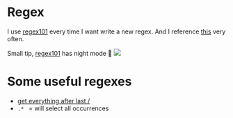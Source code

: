 # Regex
I use [regex101](https://regex101.com) every time I want write a new regex. And I reference [this](https://github.com/zeeshanu/learn-regex) very often. 

Small tip, [regex101](https://regex101.com) has night mode 🌃 
![](https://i.imgur.com/ZVm6HVX.png)

# Some useful regexes
- [get everything after last /](https://regex101.com/r/66NqQ9/8)
- `.* ` = will select all occurrences 